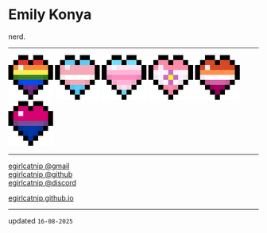 # Emily Konya

nerd.

<hr>

![Rainbow](/assets/img/hearts/rainbow.webp)
![Transgender](/assets/img/hearts/trans.webp)
![Transfemme](/assets/img/hearts/transfemme.webp)
![Sapphic](/assets/img/hearts/sapphic.webp)
![Lesbian](/assets/img/hearts/lesbian.webp)
![Bisexual](/assets/img/hearts/bisexual.webp)

<hr>

[egirlcatnip @gmail](mailto:egirlcatnip@gmail.com)
<br>
[egirlcatnip @github](https://github.com/egirlcatnip)
<br>
[egirlcatnip @discord](https://discord.com/users/244471710991122432)

[egirlcatnip.github.io](https://egirlcatnip.github.io/)

<hr>

updated `16-08-2025`


